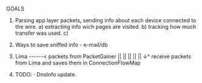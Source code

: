 
GOALS

1. Parsing app layer packets, sending info about each device
   connected to the wire.
    a) extracting info wich pages are visited.
    b) tracking how much transfer was used.
    c) 

2. Ways to save sniffed info - e-mail/db

3. Lima ------< packets from PacketGainer
   ||
   ||
   ||
   ||
   ||
   ↓^
receive packets from Lima and saves them in ConnectionFlowMap

4. TODO:
    · DnsInfo update.
    